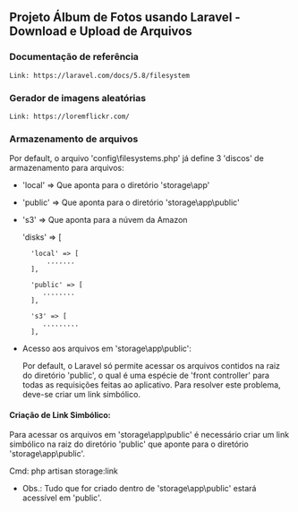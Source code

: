 ## Projeto Álbum de Fotos usando Laravel - Download e Upload de Arquivos 

### Documentação de referência

    Link: https://laravel.com/docs/5.8/filesystem

### Gerador de imagens aleatórias

    Link: https://loremflickr.com/

### Armazenamento de arquivos

Por default, o arquivo 'config\filesystems.php' já define 3 'discos' de armazenamento para arquivos:

- 'local'  =>  Que aponta para o diretório 'storage\app'
- 'public' =>  Que aponta para o diretório 'storage\app\public'
- 's3'     =>  Que aponta para a núvem da Amazon

    'disks' => [

        'local' => [
            .......
        ],

        'public' => [
           ........
        ],

        's3' => [
           .........
        ],

* Acesso aos arquivos em 'storage\app\public': 

  Por default, o Laravel só permite acessar os arquivos contidos na raiz 
  do diretório 'public', o qual é uma espécie de 'front controller' para
  todas as requisições feitas ao aplicativo.
  Para resolver este problema, deve-se criar um link simbólico.

#### Criação de Link Simbólico:
  Para acessar os arquivos em 'storage\app\public' é necessário
  criar um link simbólico na raiz do diretório 'public' que
  aponte para o diretório 'storage\app\public'.

  Cmd: php artisan storage:link

  - Obs.: Tudo que for criado dentro de 'storage\app\public' estará 
  acessível em 'public'.





